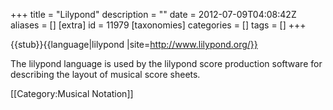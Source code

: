 +++
title = "Lilypond"
description = ""
date = 2012-07-09T04:08:42Z
aliases = []
[extra]
id = 11979
[taxonomies]
categories = []
tags = []
+++

{{stub}}{{language|lilypond
|site=http://www.lilypond.org/}}

The lilypond language is used by the lilypond score production software for describing the layout of musical score sheets.

[[Category:Musical Notation]]
